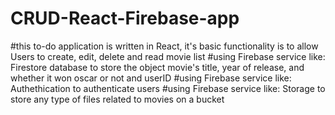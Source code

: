 # CRUD-React-Firebase-app
#this to-do application is written in React, it's basic functionality is to allow Users to create, edit, delete and read 
movie list
#using Firebase service like: Firestore database to store the object movie's title, year of release, and whether it won oscar or not and userID
#using Firebase service like: Authethication to authenticate users
#using Firebase service like: Storage to store any type of files related to movies on a bucket
